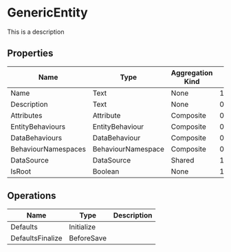 # GenericEntity
This is a description
## Properties
|Name|Type|Aggregation Kind|Multiplicity|Description|
|--|--|--|--|--|
|Name|Text|None|1..*||
|Description|Text|None|0..*||
|Attributes|Attribute|Composite|0..2147483647||
|EntityBehaviours|EntityBehaviour|Composite|0..2147483647||
|DataBehaviours|DataBehaviour|Composite|0..2147483647||
|BehaviourNamespaces|BehaviourNamespace|Composite|0..2147483647||
|DataSource|DataSource|Shared|1..*||
|IsRoot|Boolean|None|1..*||
## Operations
|Name|Type|Description|
|--|--|--|
|Defaults|Initialize||
|DefaultsFinalize|BeforeSave||
